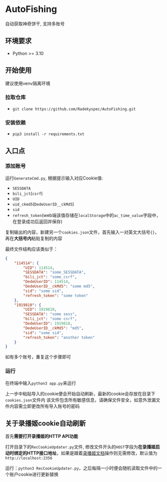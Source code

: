 # AutoFishing

自动获取神奇饼干, 支持多账号

## 环境要求
* Python >= 3.10

## 开始使用
建议使用venv隔离环境

### 拉取仓库
* `git clone https://github.com/Radekyspec/AutoFishing.git`

### 安装依赖
* `pip3 install -r requirements.txt`

## 入口点

### 添加账号
运行`GenerateCmd.py`, 根据提示输入对应Cookie值: 
* `SESSDATA`
* `bili_jct`(`csrf`)
* `UID`
* `uid_ckmd5`(`DedeUserID__ckMd5`)
* `sid`
* `refresh_token`(web端该值存储在`localStorage`中的`ac_time_value`字段中，在登录成功后返回并保存)

复制输出的内容，新建另一个`cookies.json`文件，首先输入一对英文大括号`{}`，再在**大括号内**粘贴复制的内容

最终文件结构应该类似于：
```json
{
    "114514": {
        "UID": 114514,
        "SESSDATA": "some_SESSDATA",
        "bili_jct": "some_csrf",
        "DedeUserID": 114514,
        "DedeUserID__ckMd5": "some md5",
        "sid": "some sid",
        "refresh_token": "some token"
    },
    "1919810": {
        "UID": 1919810,
        "SESSDATA": "some sess",
        "bili_jct": "some csrf",
        "DedeUserID": 1919810,
        "DedeUserID__ckMd5": "md5",
        "sid": "some sid",
        "refresh_token": "another token"
    }
}
```
如有多个账号，重复这个步骤即可

### 运行
在终端中输入`python3 app.py`来运行

上一步中粘贴导入的cookie便会开始自动刷新，最新的cookie会存放在目录下`cookies.json`文件内
该文件包含所有敏感信息，请确保文件安全，如意外泄漏文件内容需立即更改所有导入账号的密码

## 关于录播姬cookie自动刷新

首先**需要打开录播姬的HTTP API功能**

打开目录下的`RecCookieUpdater.py`文件, 修改文件开头的`HOST`字段为**在录播姬启动时绑定的HTTP接口地址**，如果是跟着[录播姬文档](https://rec.danmuji.org/reference/arguments/)操作则无需修改，默认值为`http://localhost:2356`

运行：`python3 RecCookieUpdater.py`，之后每隔一小时便会随机读取文件中的一个账户cookie进行更新替换

